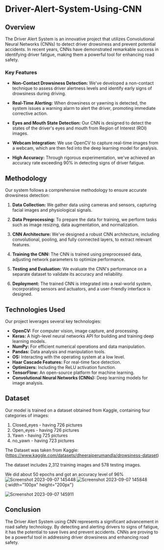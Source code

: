 # Driver-Alert-System-Using-CNN
## Overview

The Driver Alert System is an innovative project that utilizes Convolutional Neural Networks (CNNs) to detect driver drowsiness and prevent potential accidents. In recent years, CNNs have demonstrated remarkable success in identifying driver fatigue, making them a powerful tool for enhancing road safety.

### Key Features

- **Non-Contact Drowsiness Detection:** We've developed a non-contact technique to assess driver alertness levels and identify early signs of drowsiness during driving.

- **Real-Time Alerting:** When drowsiness or yawning is detected, the system issues a warning alarm to alert the driver, promoting immediate corrective action.

- **Eyes and Mouth State Detection:** Our CNN is designed to detect the states of the driver's eyes and mouth from Region of Interest (ROI) images.

- **Webcam Integration:** We use OpenCV to capture real-time images from a webcam, which are then fed into the deep learning model for analysis.

- **High Accuracy:** Through rigorous experimentation, we've achieved an accuracy rate exceeding 90% in detecting signs of driver fatigue.

## Methodology

Our system follows a comprehensive methodology to ensure accurate drowsiness detection:

1. **Data Collection:** We gather data using cameras and sensors, capturing facial images and physiological signals.

2. **Data Preprocessing:** To prepare the data for training, we perform tasks such as image resizing, data augmentation, and normalization.

3. **CNN Architecture:** We've designed a robust CNN architecture, including convolutional, pooling, and fully connected layers, to extract relevant features.

4. **Training the CNN:** The CNN is trained using preprocessed data, adjusting network parameters to optimize performance.

5. **Testing and Evaluation:** We evaluate the CNN's performance on a separate dataset to validate its accuracy and reliability.

6. **Deployment:** The trained CNN is integrated into a real-world system, incorporating sensors and actuators, and a user-friendly interface is designed.

## Technologies Used

Our project leverages several key technologies:

- **OpenCV:** For computer vision, image capture, and processing.
- **Keras:** A high-level neural networks API for building and training deep learning models.
- **NumPy:** For efficient numerical operations and data manipulation.
- **Pandas:** Data analysis and manipulation tools.
- **OS:** Interacting with the operating system at a low level.
- **Haar Cascade Features:** For real-time face detection.
- **Optimizers:** Including the ReLU activation function.
- **TensorFlow:** An open-source platform for machine learning.
- **Convolutional Neural Networks (CNNs):** Deep learning models for image analysis.

## Dataset

Our model is trained on a dataset obtained from Kaggle, containing four categories of images:

1) Closed_eyes - having 726 pictures
2) Open_eyes - having 726 pictures
3) Yawn - having 725 pictures
4) no_yawn - having 723 pictures

The Dataset was taken from Kaggle:(https://www.kaggle.com/datasets/dheerajperumandla/drowsiness-dataset)

The dataset includes 2,312 training images and 578 testing images.

We did about 50 epochs and got an accuracy level of 96%
![Screenshot 2023-09-07 145448](https://github.com/sriramm04/Driver-Alert-System-Using-CNN-/assets/129077845/d8692a4b-3421-445e-839d-0b9f92df9487)
![Screenshot 2023-09-07 145848](https://github.com/sriramm04/Driver-Alert-System-Using-CNN-/assets/129077845/dbf1ebb4-409b-4f5a-9038-76a7531f8df6){:width="100px" height="200px"}

![Screenshot 2023-09-07 145911](https://github.com/sriramm04/Driver-Alert-System-Using-CNN-/assets/129077845/547eb417-4f50-4cc2-9440-7bb900432bd5)

## Conclusion

The Driver Alert System using CNN represents a significant advancement in road safety technology. By detecting and alerting drivers to signs of fatigue, it has the potential to save lives and prevent accidents. CNNs are proving to be a powerful tool in addressing driver drowsiness and enhancing road safety.
